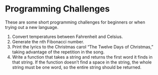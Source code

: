# Programming Challenges

These are some short programming challenges for beginners or when trying out a new language.

1. Convert temperatures between Fahrenheit and Celsius.
1. Generate the nth Fibonacci number.
1. Print the lyrics to the Christmas carol “The Twelve Days of Christmas,” taking advantage of the repetition in the song.
1. Write a function that takes a string and returns the first word it finds in that string. If the function doesn’t find a space in the string, the whole string must be one word, so the entire string should be returned.

